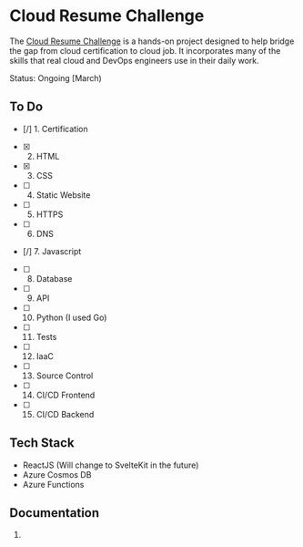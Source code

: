 # Cloud Resume Challenge

The [Cloud Resume Challenge](https://cloudresumechallenge.dev/docs/the-challenge/azure/) is a hands-on project designed to help  bridge the gap from cloud certification to cloud job. It incorporates many of the skills that real cloud and DevOps engineers use in their daily work. 

Status: Ongoing [March)


## To Do

- [/] 1. Certification
- [x] 2. HTML
- [x] 3. CSS
- [ ] 4. Static Website
- [ ] 5. HTTPS
- [ ] 6. DNS
- [/] 7. Javascript
- [ ] 8. Database
- [ ] 9. API
- [ ] 10. Python (I used Go)
- [ ] 11. Tests
- [ ] 12. IaaC
- [ ] 13. Source Control
- [ ] 14. CI/CD Frontend
- [ ] 15. CI/CD Backend

## Tech Stack

* ReactJS (Will change to SvelteKit in the future)
* Azure Cosmos DB
* Azure Functions


## Documentation

1. 




